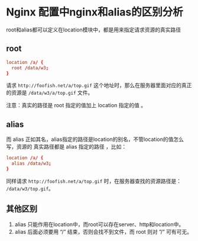 # Nginx 配置中nginx和alias的区别分析
root和alias都可以定义在location模块中，都是用来指定请求资源的真实路径

## root

```conf
location /a/ {
  root /data/w3;
}
```
请求 `http://foofish.net/a/top.gif` 这个地址时，那么在服务器里面对应的真正的资源是 `/data/w3/a/top.gif` 文件。

注意：真实的路径是 root 指定的值加上 location 指定的值 。

## alias
而 alias 正如其名，alias指定的路径是location的别名，不管location的值怎么写，资源的 真实路径都是 alias 指定的路径 ，比如：

```conf
location /a/ {
  alias /data/w3;
}
```

同样请求 `http://foofish.net/a/top.gif` 时，在服务器查找的资源路径是： `/data/w3/top.gif`。


## 其他区别

1. alias 只能作用在location中，而root可以存在server、http和location中。
2. alias 后面必须要用 “/” 结束，否则会找不到文件，而 root 则对 ”/” 可有可无。

